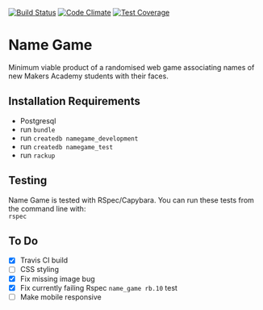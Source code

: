 [![Build Status](https://api.travis-ci.org/sphaughton/name_game.svg?branch=master)](https://travis-ci.org/sphaughton/name_game)
[![Code Climate](https://codeclimate.com/github/sphaughton/name_game/badges/gpa.svg)](https://codeclimate.com/github/sphaughton/name_game)
[![Test Coverage](https://codeclimate.com/github/sphaughton/name_game/badges/coverage.svg)](https://codeclimate.com/github/sphaughton/name_game/coverage)

Name Game
======

Minimum viable product of a randomised web game associating names of new Makers Academy students with their faces.

Installation Requirements
-------

- Postgresql
- run ```bundle```
- run ```createdb namegame_development```
- run ```createdb namegame_test```
- run ```rackup```

Testing
------
Name Game is tested with RSpec/Capybara. You can run these tests from the command line with:
<br>```rspec```

To Do
------
- [x] Travis CI build
- [ ] CSS styling
- [x] Fix missing image bug
- [x] Fix currently failing Rspec ```name_game rb.10``` test
- [ ] Make mobile responsive 